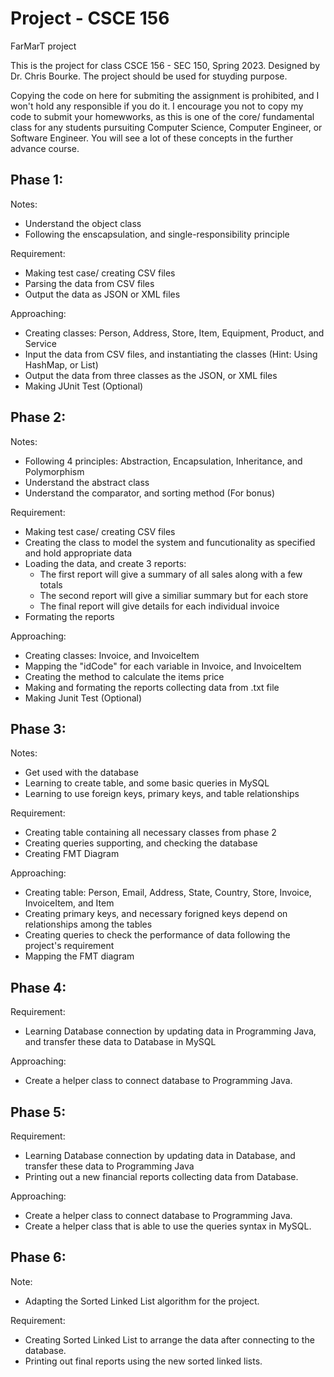 # Project - CSCE 156

FarMarT project

This is the project for class CSCE 156 - SEC 150, Spring 2023. Designed by Dr. Chris Bourke. 
The project should be used for stuyding purpose.

Copying the code on here for submiting the assignment is prohibited, and I won't hold any responsible if you do it.
I encourage you not to copy my code to submit your homewworks, as this is one of the core/ fundamental class for any students pursuiting Computer Science,
Computer Engineer, or Software Engineer. You will see a lot of these concepts in the further advance course.

## Phase 1:
Notes:
 - Understand the object class
 - Following the enscapsulation, and single-responsibility principle

Requirement:
 - Making test case/ creating CSV files
 - Parsing the data from CSV files
 - Output the data as JSON or XML files

Approaching:
 - Creating classes: Person, Address, Store, Item, Equipment, Product, and Service 
 - Input the data from CSV files, and instantiating the classes (Hint: Using HashMap, or List)
 - Output the data from three classes as the JSON, or XML files
 - Making JUnit Test (Optional)

## Phase 2:
Notes:
 - Following 4 principles: Abstraction, Encapsulation, Inheritance, and Polymorphism
 - Understand the abstract class
 - Understand the comparator, and sorting method (For bonus)
  
Requirement:
 - Making test case/ creating CSV files
 - Creating the class to model the system and funcutionality as specified and hold appropriate data
 - Loading the data, and create 3 reports:
   + The first report will give a summary of all sales along with a few totals
   + The second report will give a similiar summary but for each store
   + The final report will give details for each individual invoice  
 - Formating the reports

Approaching:
 - Creating classes: Invoice, and InvoiceItem
 - Mapping the "idCode" for each variable in Invoice, and InvoiceItem
 - Creating the method to calculate the items price
 - Making and formating the reports collecting data from .txt file
 - Making Junit Test (Optional)

## Phase 3:
Notes:
 - Get used with the database
 - Learning to create table, and some basic queries in MySQL
 - Learning to use foreign keys, primary keys, and table relationships
  
Requirement:
 - Creating table containing all necessary classes from phase 2
 - Creating queries supporting, and checking the database
 - Creating FMT Diagram

Approaching:
 - Creating table: Person, Email, Address, State, Country, Store, Invoice, InvoiceItem, and Item
 - Creating primary keys, and necessary forigned keys depend on relationships among the tables
 - Creating queries to check the performance of data following the project's requirement
 - Mapping the FMT diagram

## Phase 4:
  
Requirement:
 - Learning Database connection by updating data in Programming Java, and transfer these data to Database in MySQL

Approaching:
 - Create a helper class to connect database to Programming Java.

## Phase 5:

Requirement:
 - Learning Database connection by updating data in Database, and transfer these data to Programming Java
 - Printing out a new financial reports collecting data from Database.

Approaching:
 - Create a helper class to connect database to Programming Java.
 - Create a helper class that is able to use the queries syntax in MySQL.

## Phase 6:

Note:
 - Adapting the Sorted Linked List algorithm for the project.

Requirement:
 - Creating Sorted Linked List to arrange the data after connecting to the database.
 - Printing out final reports using the new sorted linked lists.
